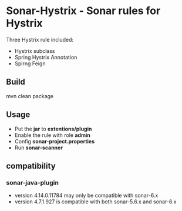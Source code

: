# Sonar-Hystrix - Sonar rules for Hystrix

Three Hystrix rule included:
* Hystrix subclass
* Spring Hystrix Annotation
* Spirng Feign

## Build

mvn clean package

## Usage

* Put the **jar** to **extentions/plugin**
* Enable the rule with role **admin**
* Config **sonar-project.properties**
* Run **sonar-scanner**

## compatibility

### sonar-java-plugin

* version 4.14.0.11784 may only be compatible with sonar-6.x
* version 4.7.1.927 is compatible with both sonar-5.6.x and sonar-6.x
